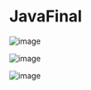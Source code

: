 # JavaFinal

![image](https://user-images.githubusercontent.com/39675003/117413147-6bb4b880-af37-11eb-80e2-1218e1027e62.png)

![image](https://user-images.githubusercontent.com/39675003/117413257-8f77fe80-af37-11eb-90a3-b297544f8695.png)

![image](https://user-images.githubusercontent.com/39675003/117413373-b59d9e80-af37-11eb-9330-94a9ff78e377.png)
